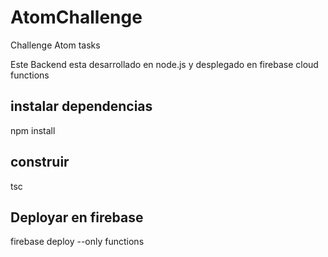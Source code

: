# AtomChallenge
Challenge Atom tasks

Este Backend esta desarrollado en node.js y desplegado en firebase cloud functions 

## instalar dependencias
npm install

## construir
tsc

## Deployar en firebase

firebase deploy --only functions

